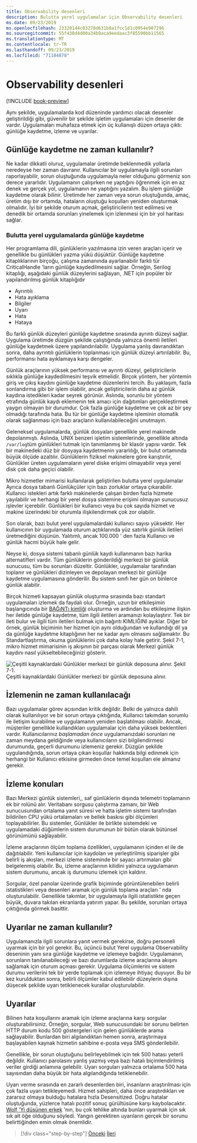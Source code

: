 ```yaml
---
title: Observability desenleri
description: Bulutta yerel uygulamalar için Observability desenleri
ms.date: 09/23/2019
ms.openlocfilehash: 23320144c03278d631b8a1fcc1d1c0954e907296
ms.sourcegitcommit: 55f438d4d00a34b9aca9eedaac3f85590bb11565
ms.translationtype: MT
ms.contentlocale: tr-TR
ms.lasthandoff: 09/23/2019
ms.locfileid: "71184878"
---
```

# <a name="observability-patterns"></a>Observability desenleri

[!INCLUDE [book-preview](../../../includes/book-preview.md)]

Aynı şekilde, uygulamalarda kod düzeninde yardımcı olacak desenler geliştirildiği gibi, güvenilir bir şekilde işletim uygulamaları için desenler de vardır. Uygulamaları muhafaza etmek için üç kullanışlı düzen ortaya çıktı: günlüğe kaydetme, izleme ve uyarılar.

## <a name="when-to-use-logging"></a>Günlüğe kaydetme ne zaman kullanılır?

Ne kadar dikkatli oluruz, uygulamalar üretimde beklenmedik yollarla neredeyse her zaman davranır. Kullanıcılar bir uygulamayla ilgili sorunları raporlayabilir, sorun oluştuğunda uygulamayla neler olduğunu görmeniz son derece yararlıdır. Uygulamanın çalışırken ne yaptığını öğrenmek için en az denek ve gerçek yol, uygulamanın ne yaptığını yazalım. Bu işlem günlüğe kaydetme olarak bilinir. Üretimde her zaman veya sorun oluştuğunda, amaç, üretim dışı bir ortamda, hataların oluştuğu koşulları yeniden oluşturmak olmalıdır. İyi bir şekilde oturum açmak, geliştiricilerin test edilmesi ve denedik bir ortamda sorunları yinelemek için izlenmesi için bir yol haritası sağlar.

### <a name="logging-in-cloud-native-applications"></a>Bulutta yerel uygulamalarda günlüğe kaydetme

Her programlama dili, günlüklerin yazılmasına izin veren araçları içerir ve genellikle bu günlükleri yazma yükü düşüktür. Günlüğe kaydetme kitaplıklarının birçoğu, çalışma zamanında ayarlanabilir farklı tür CriticalHandle 'ların günlüğe kaydedilmesini sağlar. Örneğin, Serilog kitaplığı, aşağıdaki günlük düzeylerini sağlayan, .NET için popüler bir yapılandırılmış günlük kitaplığıdır

* Ayrıntılı
* Hata ayıklama
* Bilgiler
* Uyarı
* Hata
* Hataya

Bu farklı günlük düzeyleri günlüğe kaydetme sırasında ayrıntı düzeyi sağlar. Uygulama üretimde düzgün şekilde çalıştığında yalnızca önemli iletileri günlüğe kaydetmek üzere yapılandırılabilir. Uygulama yanlış davrandıktan sonra, daha ayrıntılı günlüklerin toplanması için günlük düzeyi artırılabilir. Bu, performansı hata ayıklamaya karşı dengeler.

Günlük araçlarının yüksek performansı ve ayrıntı düzeyi, geliştiricilerin sıklıkla günlüğe kaydedilmesini teşvik etmelidir. Birçok yöntem, her yöntemin giriş ve çıkış kaydını günlüğe kaydetme düzenlerini tercih. Bu yaklaşım, fazla sonlandırma gibi bir işlem olabilir, ancak geliştiricilerin daha az günlük kaydına istedikleri kadar seyrek görünür. Aslında, sorunlu bir yöntem etrafında günlük kaydı eklemenin tek amacı için dağıtımları gerçekleştirmek yaygın olmayan bir durumdur. Çok fazla günlüğe kaydetme ve çok az bir şey olmadığı tarafında hata. Bu tür bir günlüğe kaydetme işleminin otomatik olarak sağlanması için bazı araçların kullanılabileceğini unutmayın.

Geleneksel uygulamalarda, günlük dosyaları genellikle yerel makinede depolanmıştı. Aslında, UNIX benzeri işletim sistemlerinde, genellikle altında `/var/log`tüm günlükleri tutmak için tanımlanmış bir klasör yapısı vardır. Tek bir makinedeki düz bir dosyaya kaydetmenin yararlılığı, bir bulut ortamında büyük ölçüde azaltılır. Günlüklerin fiziksel makinelere göre karıştırılır, Günlükler üreten uygulamaların yerel diske erişimi olmayabilir veya yerel disk çok daha geçici olabilir.

Mikro hizmetler mimarisi kullanılarak geliştirilen bulutta yerel uygulamalar Ayrıca dosya tabanlı Günlükçüler için bazı zorluklar ortaya çıkarabilir. Kullanıcı istekleri artık farklı makinelerde çalışan birden fazla hizmete yayılabilir ve herhangi bir yerel dosya sistemine erişimi olmayan sunucusuz işlevler içerebilir. Günlükleri bir kullanıcı veya bu çok sayıda hizmet ve makine üzerindeki bir oturumla ilişkilendirmek çok zor olabilir.

Son olarak, bazı bulut yerel uygulamalardaki kullanıcı sayısı yüksektir. Her kullanıcının bir uygulamada oturum açtıklarında yüz satırlık günlük iletileri üretmediğini düşünün. Yalıtımlı, ancak 100.000 ' den fazla Kullanıcı ve günlük hacmi büyük hale gelir.

Neyse ki, dosya sistemi tabanlı günlük kaydı kullanmanın bazı harika alternatifleri vardır. Tüm günlüklerin gönderildiği merkezi bir günlük sunucusu, tüm bu sorunları düzeltir. Günlükler, uygulamalar tarafından toplanır ve günlükleri dizinleyen ve depolayan merkezi bir günlüğe kaydetme uygulamasına gönderilir. Bu sistem sınıfı her gün on binlerce günlük alabilir.

Birçok hizmeti kapsayan günlük oluşturma sırasında bazı standart uygulamaları izlemek da faydalı olur. Örneğin, uzun bir etkileşimin başlangıcında bir [BAĞıNTı kimliği](https://blog.rapid7.com/2016/12/23/the-value-of-correlation-ids/) oluşturma ve ardından bu etkileşime ilişkin her iletide günlüğe kaydetme, tüm ilgili iletileri aramanızı kolaylaştırır. Tek bir ileti bulur ve ilgili tüm iletileri bulmak için bağıntı KIMLIĞINI ayıklar. Diğer bir örnek, günlük biçiminin her hizmet için aynı olduğundan ve kullandığı dil ya da günlüğe kaydetme kitaplığının her ne kadar aynı olmasını sağlamaktır. Bu Standartlaştırma, okuma günlüklerini çok daha kolay hale getirir. Şekil 7-1, mikro hizmet mimarisinin iş akışının bir parçası olarak Merkezi günlük kaydını nasıl yükseltebileceğinizi gösterir.

![Çeşitli kaynaklardaki Günlükler merkezi bir günlük deposuna alınır. **Şekil 7-1**. ](./media/centralized-logging.png)
 Çeşitli kaynaklardaki Günlükler merkezi bir günlük deposuna alınır.

## <a name="when-to-use-monitoring"></a>İzlemenin ne zaman kullanılacağı

Bazı uygulamalar görev açısından kritik değildir. Belki de yalnızca dahili olarak kullanılıyor ve bir sorun ortaya çıktığında, Kullanıcı takımdan sorumlu ile iletişim kurabilme ve uygulamanın yeniden başlatılması olabilir. Ancak, müşteriler genellikle kullandıkları uygulamalar için daha yüksek beklentileri vardır. Kullanıcılarınız *başlamadan önce* uygulamanızdaki sorunları ne zaman meydana geldiğinde veya kullanıcıların sizi bilgilendirmesi durumunda, geçerli durumunu izlemeniz gerekir. Düzgün şekilde uygulandığında, sorun ortaya çıkan koşullar hakkında bilgi edinmek için herhangi bir Kullanıcı etkisine girmeden önce temel koşulları ele almanız gerekir.

## <a name="monitoring-considerations"></a>İzleme konuları

Bazı Merkezi günlük sistemleri,, saf günlüklerin dışında telemetri toplamanın ek bir rolünü alır. Veritabanı sorgusu çalıştırma zamanı, bir Web sunucusundan ortalama yanıt süresi ve hatta işletim sistemi tarafından bildirilen CPU yükü ortalamaları ve bellek baskısı gibi ölçümleri toplayabilirler. Bu sistemler, Günlükler ile birlikte sistemdeki ve uygulamadaki düğümlerin sistem durumunun bir bütün olarak bütünsel görünümünü sağlayabilir.

İzleme araçlarının ölçüm toplama özellikleri, uygulamanın içinden el ile de dağıtılabilir. Yeni kullanıcılar için kaydolan ve yerleştirilmiş siparişler gibi belirli iş akışları, merkezi izleme sisteminde bir sayacı artırmaları gibi belgelenmiş olabilir. Bu, izleme araçlarının kilidini yalnızca uygulamanın sistem durumunu, ancak iş durumunu izlemek için kaldırır.

Sorgular, özel panolar üzerinde grafik biçiminde görüntülenebilen belirli istatistikleri veya desenleri aramak için günlük toplama araçları ' nda oluşturulabilir. Genellikle takımlar, bir uygulamayla ilgili istatistikte geçen büyük, duvara takılan ekranlarda yatırım yapar. Bu şekilde, sorunları ortaya çıktığında görmek basittir.

## <a name="when-to-use-alerts"></a>Uyarılar ne zaman kullanılır?

Uygulamanızla ilgili sorunlara yanıt vermek gerekirse, doğru personeli uyarmak için bir yol gerekir. Bu, üçüncü bulut Yerel uygulama Observability deseninin yanı sıra günlüğe kaydetme ve izlemeye bağlıdır. Uygulamanın, sorunların tanılanabileceği ve bazı durumlarda izleme araçlarına akışını sağlamak için oturum açması gerekir. Uygulama ölçümlerini ve sistem durumu verilerini tek bir yerde toplamak için izlemeye ihtiyaç duyuyor. Bu bir kez kurulduktan sonra, belirli ölçümler kabul edilebilir düzeylerin dışına düşecek şekilde uyarı tetiklenecek kurallar oluşturulabilir.

## <a name="alerts"></a>Uyarılar

Bilinen hata koşullarını aramak için izleme araçlarına karşı sorgular oluşturabilirsiniz. Örneğin, sorgular, Web sunucusundaki bir sorunu belirten HTTP durum kodu 500 göstergeleri için gelen günlüklerde arama sağlayabilir. Bunlardan biri algılandıktan hemen sonra, araştırmaya başlayabilen kaynak hizmetin sahibine e-posta veya SMS gönderilebilir.

Genellikle, bir sorun oluştuğunu belirleyebilmek için tek 500 hatası yeterli değildir. Kullanıcı parolasını yanlış yazmış veya bazı hatalı biçimlendirilmiş veriler girdiği anlamına gelebilir. Uyarı sorguları yalnızca ortalama 500 hata sayısından daha büyük bir hata algılandığında tetiklenebilir.

Uyarı verme sırasında en zararlı desenlerden biri, insanların araştırılması için çok fazla uyarı tetikleyemedi. Hizmet sahipleri, daha önce araştırdıkları ve zararsız olmaya bulduğu hatalara hızla Desensitized. Doğru hatalar oluştuğunda, yüzlerce hatalı pozitif sonuç gürültüsüne karşı kaybolacaktır. [Wolf 'Yi düşünen erkek](https://en.wikipedia.org/wiki/The_Boy_Who_Cried_Wolf) 'nın, bu çok tehlike altında bunları uyarmak için sık sık alt öğe olduğunu söyledi. Yangın gerektiren uyarıların gerçek bir sorunu belirttiğinden emin olmak önemlidir.

>[!div class="step-by-step"]
>[Önceki](monitoring-health.md)
>[İleri](logging-with-elastic-stack.md)
